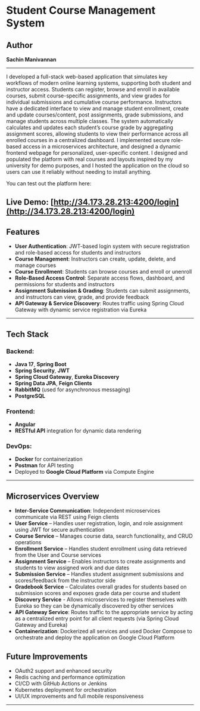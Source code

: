 # Student Course Management System

## Author

**Sachin Manivannan**  

---
I developed a full-stack web-based application that simulates key workflows of modern online learning systems, supporting both student and instructor access. Students can register, browse and enroll in available courses, submit course-specific assignments, and view grades for individual submissions and cumulative course performance. Instructors have a dedicated interface to view and manage student enrollment, create and update courses/content, post assignments, grade submissions, and manage students across multiple classes. The system automatically calculates and updates each student’s course grade by aggregating assignment scores, allowing students to view their performance across all enrolled courses in a centralized dashboard. I implemented secure role-based access in a microservices architecture, and designed a dynamic frontend webpage for personalized, user-specific content. I designed and populated the platform with real courses and layouts inspired by my university for demo purposes, and I hosted the application on the cloud so users can use it reliably without needing to install anything.

You can test out the platform here:

**Live Demo**: [http://34.173.28.213:4200/login](http://34.173.28.213:4200/login)
---
## Features

- **User Authentication**: JWT-based login system with secure registration and role-based access for students and instructors
- **Course Management**: Instructors can create, update, delete, and manage courses
- **Course Enrollment**: Students can browse courses and enroll or unenroll
- **Role-Based Access Control**: Separate access flows, dashboard, and permissions for students and instructors
- **Assignment Submission & Grading**: Students can submit assignments, and instructors can view, grade, and provide feedback
- **API Gateway & Service Discovery**: Routes traffic using Spring Cloud Gateway with dynamic service registration via Eureka

---

## Tech Stack

### Backend:
- **Java 17**, **Spring Boot**
- **Spring Security**, **JWT**
- **Spring Cloud Gateway**, **Eureka Discovery**
- **Spring Data JPA**, **Feign Clients**
- **RabbitMQ** (used for asynchronous messaging)
- **PostgreSQL**

### Frontend:
- **Angular**  
- **RESTful API** integration for dynamic data rendering

### DevOps:
- **Docker** for containerization  
- **Postman** for API testing  
- Deployed to **Google Cloud Platform** via Compute Engine

---

## Microservices Overview

- **Inter-Service Communication**: Independent microservices communicate via REST using Feign clients
- **User Service** – Handles user registration, login, and role assignment using JWT for secure authentication
- **Course Service** – Manages course data, search functionality, and CRUD operations  
- **Enrollment Service** – Handles student enrollment using data retrieved from the User and Course services
- **Assignment Service** – Enables instructors to create assignments and students to view assigned work and due dates
- **Submission Service** – Handles student assignment submissions and scores/feedback from the instructor side
- **Gradebook Service** – Calculates overall grades for students based on submission scores and exposes grade data per course and student
- **Discovery Service** - Allows microservices to register themselves with Eureka so they can be dynamically discovered by other services
- **API Gateway Service**: Routes traffic to the appropriate service by acting as a centralized entry point for all client requests (via Spring Cloud Gateway and Eureka)
- **Containerization**: Dockerized all services and used Docker Compose to orchestrate and deploy the application on Google Cloud Platform


## Future Improvements

- OAuth2 support and enhanced security
- Redis caching and performance optimization
- CI/CD with GitHub Actions or Jenkins
- Kubernetes deployment for orchestration
- UI/UX improvements and full mobile responsiveness

---


